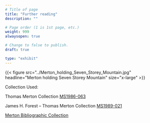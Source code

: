 ```yaml
---
# Title of page
title: "Further reading"
description: ""

# Page order (1 is 1st page, etc.)
weight: 999
alwaysopen: true

# Change to false to publish.
draft: true

type: "exhibit"
---
```


{{< figure src="../Merton_holding_Seven_Storey_Mountain.jpg" headline="Merton holding Seven Storey Mountain" size="x-large" >}}

Collection Used:

Thomas Merton Collection [MS1986-063](https://bc-primo.hosted.exlibrisgroup.com/primo-explore/fulldisplay?docid=ALMA-BC21313130790001021&context=L&vid=bclib_new&search_scope=bcl&tab=bcl_only&lang=en_US)

James H. Forest – Thomas Merton Collection [MS1989-021](https://bc-primo.hosted.exlibrisgroup.com/primo-explore/fulldisplay?docid=ALMA-BC21387016730001021&context=L&vid=bclib_new&search_scope=bcl&tab=bcl_only&lang=en_US)

[Merton Bibliographic Collection](http://bclib.bc.edu/libsearch/burns/collection/Merton)

